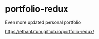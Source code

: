 # portfolio-redux
Even more updated personal portfolio

https://ethantatum.github.io/portfolio-redux/

